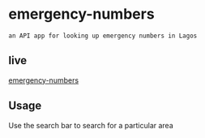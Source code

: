 # emergency-numbers
    an API app for looking up emergency numbers in Lagos

## live
[emergency-numbers](https://adekams.github.io/emergency-numbers/)

## Usage 

Use the search bar to search for a particular area
